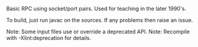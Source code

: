 Basic RPC using socket/port pairs. Used for teaching in the later 1990's.

To build, just run javac on the sources. If any problems then raise an issue.

Note: Some input files use or override a deprecated API.
Note: Recompile with -Xlint:deprecation for details.
